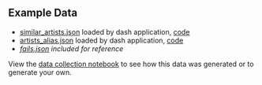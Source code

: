 ## Example Data

 - [similar_artists.json](/artist_data/similar_artists.json) loaded by dash application, [code](/app.py#L23)
 - [artists_alias.json](/artist_data/artists_alias.json) loaded by dash application, [code](/app.py#L25)
 - *[fails.json](/artist_data/fails.json) included for reference*
 
View the [data collection notebook](/example_notebooks/) to see how this data was generated or to generate your own.